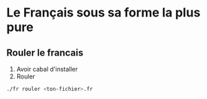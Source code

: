 # Le Français sous sa forme la plus pure

## Rouler le francais

1. Avoir cabal d'installer
2. Rouler
```sh 
./fr rouler <ton-fichier>.fr
```

